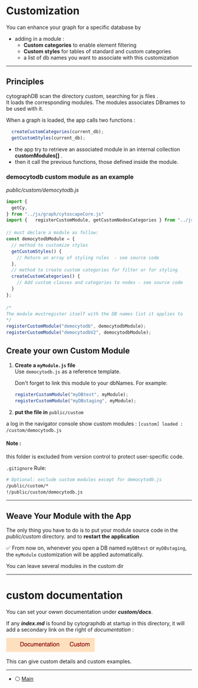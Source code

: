# Customization

You can enhance your graph for a specific database by 
- adding in a module : 
  - **Custom categories** to enable element filtering
  - **Custom styles** for tables of standard and custom categories
  - a list of db names you want to associate with this customization

---

## Principles

cytographDB scan the directory *custom*, searching for js files .   
It loads the corresponding modules.
The modules associates DBnames to be used with it.    

When a graph is loaded, the app calls two functions :  

```js
  createCustomCategories(current_db);
  getCustomStyles(current_db);
```

- the app try to retrieve an associated module in an internal collection **customModules[]** . 
- then it call the previous functions, those defined inside the module.


### democytodb custom module as an example

 *public/custom/democytodb.js*
```js
import {
  getCy,
} from "../js/graph/cytoscapeCore.js"
import {   registerCustomModule, getCustomNodesCategories } from "../js/filters/categories.js";

// must declare a module as follow:
const democytodbModule = {
  // method to customize styles
  getCustomStyles() {
    // Return an array of styling rules  - see source code
  },
  // method to create custom categories for filter or for styling 
  createCustomCategories() {
    // Add custom classes and categories to nodes - see source code
  }
};

/*
The module mustregister itself with the DB names list it applies to
*/
registerCustomModule("democytodb", democytodbModule);
registerCustomModule("democytodbV2", democytodbModule);

```



##  Create your own Custom Module

1. **Create a `myModule.js` file**  
   Use `democytodb.js` as a reference template.

   Don't forget to link this module to your dbNames.
   For example:

    ```js
    registerCustomModule("myDBtest", myModule);
    registerCustomModule("myDBstaging", myModule);
    
    ```

2. **put the file in** `public/custom`

a log in the navigator console show custom modules : ```[custom] loaded : /custom/democytodb.js```



#### Note : 

this folder is excluded from version control to protect user-specific code.

  `.gitignore` Rule:

``` bash
# Optional: exclude custom modules except for democytodb.js
/public/custom/*
!/public/custom/democytodb.js
```

---

## Weave Your Module with the App

The only thing you have to do is to put your module source code in the *public/custom* directory.
and to **restart the application**

✅ From now on, whenever you open a DB named `myDBtest` or `myDBstaging`,  
the `myModule` customization will be applied automatically.

You can leave several modules in the custom dir

--- 

# custom documentation 

You can set your owwn documentation under ***custom/docs***.

If any ***index\.md*** is found by cytographdb at startup in this directory,  it will add a secondary link on the right of *documentation* :  

![](./img/customLink.png)

This can give custom details and custom examples. 

---



- ⚪️ [Main](./main.md)
